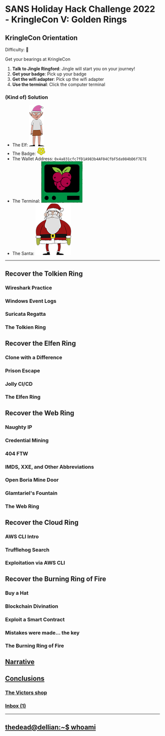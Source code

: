 # SANS Holiday Hack Challenge 2022 - KringleCon V: Golden Rings
## KringleCon Orientation
Difficulty: :christmas_tree:

Get your bearings at KringleCon  
1. **Talk to Jingle Ringford**: Jingle will start you on your journey!
2. **Get your badge**: Pick up your badge
3. **Get the wifi adapter**: Pick up the wifi adapter
4. **Use the terminal**: Click the computer terminal

### (Kind of) Solution
* The Elf: ![jingle](imgs/JingleRingford.png)  
* The Badge: ![badge](imgs/badge_base.png)  
* The Wallet Address: ```0x4a831cfc7fD1A983b4AF04CfbF5da984bD6f7E7E```
* The Terminal: ![cranpi](imgs/cranpi.png)
* The Santa: ![santa](imgs/santa.png)

---
## Recover the Tolkien Ring
### Wireshark Practice
### Windows Event Logs
### Suricata Regatta
### The Tolkien Ring
## Recover the Elfen Ring
### Clone with a Difference
### Prison Escape
### Jolly CI/CD
### The Elfen Ring
## Recover the Web Ring
### Naughty IP
### Credential Mining
### 404 FTW
### IMDS, XXE, and Other Abbreviations
### Open Boria Mine Door
### Glamtariel's Fountain
### The Web Ring
## Recover the Cloud Ring
### AWS CLI Intro
### Trufflehog Search
### Exploitation via AWS CLI
## Recover the Burning Ring of Fire
### Buy a Hat
### Blockchain Divination
### Exploit a Smart Contract
### Mistakes were made... the key
### The Burning Ring of Fire
## [Narrative](/README.md#narrative)
## [Conclusions](/README.md#conclusions)
### [The Victors shop](/README.md#the-victors-shop)
### [Inbox (1)](/README.md#inbox-1)
---
## [thedead@dellian:~$ whoami](/README.md#thedeaddellian-whoami)